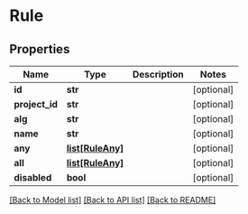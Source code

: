 # Rule

## Properties
Name | Type | Description | Notes
------------ | ------------- | ------------- | -------------
**id** | **str** |  | [optional] 
**project_id** | **str** |  | [optional] 
**alg** | **str** |  | [optional] 
**name** | **str** |  | [optional] 
**any** | [**list[RuleAny]**](RuleAny.md) |  | [optional] 
**all** | [**list[RuleAny]**](RuleAny.md) |  | [optional] 
**disabled** | **bool** |  | [optional] 

[[Back to Model list]](../README.md#documentation-for-models) [[Back to API list]](../README.md#documentation-for-api-endpoints) [[Back to README]](../README.md)



